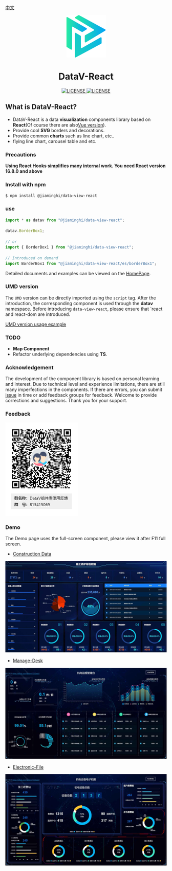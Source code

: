 [中文](./README.md)

<p align="center">
  <img src="./icon.png">
</p>
<h1 align="center">DataV-React</h1>
<p align="center">
    <a href="https://github.com/DataV-Team/Datav-React/blob/master/LICENSE">
      <img src="https://img.shields.io/github/license/DataV-Team/datav-react.svg" alt="LICENSE" />
    </a>
    <a href="https://www.npmjs.com/package/@jiaminghi/data-view-react">
      <img src="https://img.shields.io/npm/v/@jiaminghi/data-view-react.svg" alt="LICENSE" />
    </a>
</p>

## What is DataV-React?

- DataV-React is a data **visualization** components library based on **React**(Of course there are also[Vue version](https://github.com/DataV-Team/DataV)).
- Provide cool **SVG** borders and decorations.
- Provide common **charts** such as line chart, etc..
- flying line chart, carousel table and etc.

### Precautions

**Using React Hooks simplifies many internal work. You need React version 16.8.0 and above**

### Install with npm

```shell
$ npm install @jiaminghi/data-view-react
```

### use

```js
import * as datav from "@jiaminghi/data-view-react";

datav.BorderBox1;

// or
import { BorderBox1 } from "@jiaminghi/data-view-react";

// Introduced on demand
import BorderBox1 from "@jiaminghi/data-view-react/es/borderBox1";
```

Detailed documents and examples can be viewed on the [HomePage](http://datav-react.jiaminghi.com).

### UMD version

The `UMD` version can be directly imported using the `script` tag. After the introduction, the corresponding component is used through the **datav** namespace. Before introducing `data-view-react`, please ensure that `react and react-dom are introduced.

[UMD version usage example](./umdExample.html)

### TODO

* **Map Component**
* Refactor underlying dependencies using **TS**.

### Acknowledgement

The development of the component library is based on personal learning and interest. Due to technical level and experience limitations, there are still many imperfections in the components. If there are errors, you can submit [issue](https://github.com/DataV-Team/DataV-React/issues/new?template=bug_report.md) in time or add feedback groups for feedback. Welcome to provide corrections and suggestions. Thank you for your support.

### Feedback

![Feedback](./QQGroup.png)

### Demo

The Demo page uses the full-screen component, please view it after F11 full screen.

- [Construction Data](http://datav-react.jiaminghi.com/demo/construction-data/index.html)

![construction-data](./demoImg/construction-data.jpg)

- [Manage-Desk](http://datav-react.jiaminghi.com/demo/manage-desk/index.html)

![manage-desk](./demoImg/manage-desk.jpg)

- [Electronic-File](http://datav-react.jiaminghi.com/demo/electronic-file/index.html)

![electronic-file](./demoImg/electronic-file.jpg)
